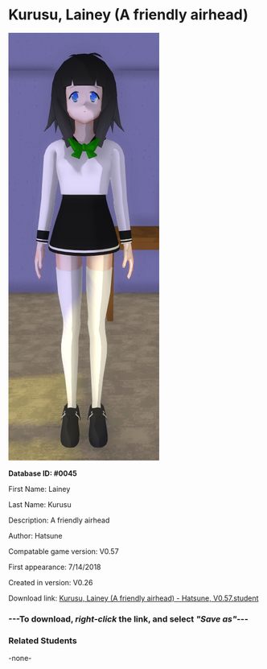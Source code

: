 # Kurusu, Lainey (A friendly airhead)

<img src="../../Files/Images/Kurusu, Lainey (A friendly airhead).png" title="Kurusu, Lainey (A friendly airhead) - Hatsune, V0.57">

**Database ID: #0045**

First Name: Lainey

Last Name: Kurusu

Description: A friendly airhead

Author: Hatsune

Compatable game version: V0.57

First appearance: 7/14/2018

Created in version: V0.26

Download link: <a href="https://raw.githubusercontent.com/Arbiter1223/Daigaku-Gurashi-Custom-Students/master/Files/Student%20Files/Kurusu%2C%20Lainey%20(A%20friendly%20airhead)%20-%20Hatsune%2C%20V0.57.student">Kurusu, Lainey (A friendly airhead) - Hatsune, V0.57.student</a>

### ---**To download, _right-click_ the link, and select _"Save as"_**---

### Related Students

-none-
